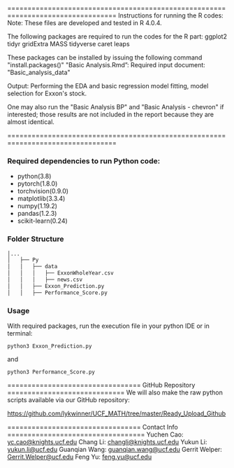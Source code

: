 =================================================================================
Instructions for running the R codes:
Note: These files are developed and tested in R 4.0.4.

The following packages are required to run the codes for the R part:
ggplot2
tidyr
gridExtra
MASS
tidyverse
caret
leaps

These packages can be installed by issuing the following command "install.packages()"
"Basic Analysis.Rmd”:
Required input document:
"Basic_analysis_data"

Output:
Performing the EDA and basic regression model fitting, model selection for Exxon's stock.

One may also run the "Basic Analysis BP" and "Basic Analysis - chevron" if interested; those results
are not included in the report because they are almost identical.


=================================================================================
### Required dependencies to run Python code:
* python(3.8)
* pytorch(1.8.0)
* torchvision(0.9.0)
* matplotlib(3.3.4)
* numpy(1.19.2)
* pandas(1.2.3)
* scikit-learn(0.24)

###  Folder Structure
```bash
│...
│   ├── Py
│   │   ├── data
│   │   │   ├── ExxonWholeYear.csv
│   │   │   ├── news.csv
│   │   ├── Exxon_Prediction.py
│   │   ├── Performance_Score.py
```
### Usage
With required packages, run the execution file in your python IDE or in terminal:

    python3 Exxon_Prediction.py

and

    python3 Performance_Score.py 
    
    
================================= GitHub Repository =============================
We will also make the raw python scripts available via our GitHub repository: 

https://github.com/lykwinner/UCF_MATH/tree/master/Ready_Upload_Github


================================= Contact Info ==================================
Yuchen Cao: yc.cao@knights.ucf.edu
Chang Li: changli@knights.ucf.edu
Yukun Li: yukun.li@ucf.edu
Guanqian Wang: guanqian.wang@ucf.edu
Gerrit Welper: Gerrit.Welper@ucf.edu
Feng Yu: feng.yu@ucf.edu


